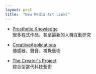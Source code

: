 ```yaml
---
layout: post
title:  "New Media Art Links"
---
```


* [Prosthetic Knowledge](http://prostheticknowledge.tumblr.com/)  
很多程式作品、甚至最新的人機互動研究

* [CreatiiveApplications](http://www.creativeapplications.net/)  
傳感器、聲音、視覺藝術

* [The Creator's Project](https://thecreatorsproject.vice.com/)  
綜合型當代科技藝術
